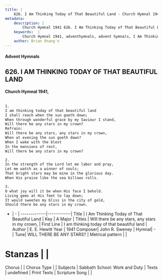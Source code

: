 ```yaml
---
title: |
    626. I Am Thinking Today of That Beautiful Land - Church Hymnal 1941
metadata:
    description: |
        Church Hymnal 1941 626. I Am Thinking Today of That Beautiful Land.  I am thinking today of that beautiful land  I shall reach when the sun goeth down;  When through wonderful grace by my Saviour I stand,  Will there be any stars in my crown?  
    keywords:  |
        Church Hymnal 1941, adventhymnals, advent hymnals, I Am Thinking Today of That Beautiful Land, I am thinking today of that beautiful land. Will there be any stars, any stars in my crown, 
    author: Brian Onang'o
---
```


#### Advent Hymnals
## 626. I AM THINKING TODAY OF THAT BEAUTIFUL LAND
####  Church Hymnal 1941,

```txt

1.
I am thinking today of that beautiful land 
I shall reach when the sun goeth down; 
When through wonderful grace by my Saviour I stand, 
Will there be any stars in my crown? 
Refrain:
Will there be any stars, any stars in my crown, 
When at evening the sun goeth down? 
When I wake with the blest 
In the mansions of rest, 
Will there be any stars in my crown? 

2.
In the strength of the Lord let me labor and pray, 
Let me watch as a winner of souls; 
That bright stars may be mine in the glorious day. 
When His praise like the sea billows rolls. 

3.
O what joy will it be when His face I behold. 
Living gems at His feet to lay down; 
It would sweeten my bliss in the city of gold, 
Should there be any stars in my crown.

```

- |   -  |
-------------|------------|
Title | I Am Thinking Today of That Beautiful Land |
Key | A Major |
Titles | Will there be any stars, any stars in my crown,  |
First Line | I am thinking today of that beautiful land |
Author | E. E. Hewitt
Year | 1941
Composer| John R. Sweney |
Hymnal|  - |
Tune| WILL THERE BE ANY STARS? |
Metrical pattern | |
# Stanzas |  |
Chorus |  |
Chorus Type |  |
Subjects | Sabbath School: Work and Duty |
Texts | undefined |
Print Texts | 
Scripture Song |  |
    
